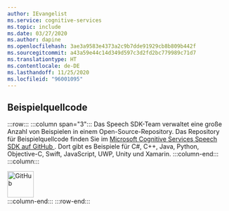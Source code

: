 ```yaml
---
author: IEvangelist
ms.service: cognitive-services
ms.topic: include
ms.date: 03/27/2020
ms.author: dapine
ms.openlocfilehash: 3ae3a9583e4373a2c9b7dde91929cb8b809b442f
ms.sourcegitcommit: a43a59e44c14d349d597c3d2fd2bc779989c71d7
ms.translationtype: HT
ms.contentlocale: de-DE
ms.lasthandoff: 11/25/2020
ms.locfileid: "96001095"
---
```

## <a name="sample-source-code"></a>Beispielquellcode

:::row:::
    :::column span="3":::
        Das Speech SDK-Team verwaltet eine große Anzahl von Beispielen in einem Open-Source-Repository. Das Repository für Beispielquellcode finden Sie im <a href="https://aka.ms/csspeech/samples" target="_blank">Microsoft Cognitive Services Speech SDK auf GitHub <span class="docon docon-navigate-external x-hidden-focus"></span></a>. Dort gibt es Beispiele für C#, C++, Java, Python, Objective-C, Swift, JavaScript, UWP, Unity und Xamarin.
    :::column-end:::
    :::column:::
        <br>
        <div class="icon is-large">
            <img alt="GitHub" src="https://docs.microsoft.com/media/logos/logo_octokitty.svg" width="60px">
        </div>
    :::column-end:::
:::row-end:::
